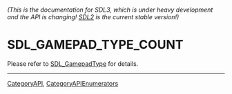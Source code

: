 ###### (This is the documentation for SDL3, which is under heavy development and the API is changing! [SDL2](https://wiki.libsdl.org/SDL2/) is the current stable version!)
# SDL_GAMEPAD_TYPE_COUNT

Please refer to [SDL_GamepadType](SDL_GamepadType) for details.

----
[CategoryAPI](CategoryAPI), [CategoryAPIEnumerators](CategoryAPIEnumerators)


